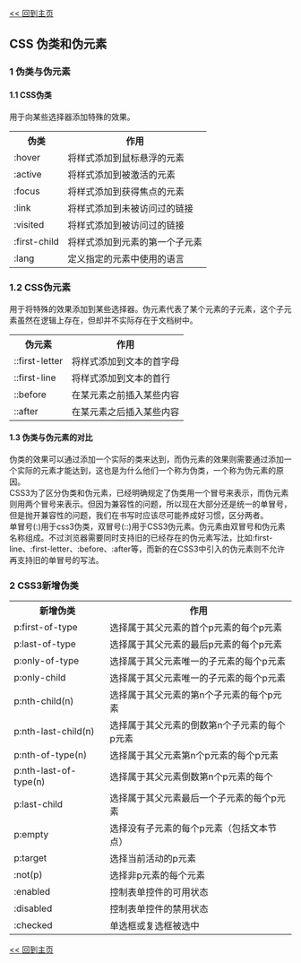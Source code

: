[<< 回到主页](http://suzy1993.github.io/misszy/)

## CSS 伪类和伪元素

### 1 伪类与伪元素
#### 1.1 CSS伪类
用于向某些选择器添加特殊的效果。
<table>
  <tr><th>伪类</th><th>作用</th></tr>
  <tr><td>:hover</td><td>将样式添加到鼠标悬浮的元素</td></tr>
  <tr><td>:active</td><td>将样式添加到被激活的元素</td></tr>
  <tr><td>:focus</td><td>将样式添加到获得焦点的元素</td></tr>
  <tr><td>:link</td><td>将样式添加到未被访问过的链接</td></tr>
  <tr><td>:visited</td><td>将样式添加到被访问过的链接</td></tr>
  <tr><td>:first-child</td><td>将样式添加到元素的第一个子元素</td></tr>
  <tr><td>:lang</td><td>定义指定的元素中使用的语言</td></tr>
</table>

### 1.2 CSS伪元素
用于将特殊的效果添加到某些选择器。伪元素代表了某个元素的子元素，这个子元素虽然在逻辑上存在，但却并不实际存在于文档树中。
<table>
  <tr><th>伪元素</th><th>作用</th></tr>
  <tr><td>::first-letter</td><td>将样式添加到文本的首字母</td></tr>
  <tr><td>::first-line</td><td>将样式添加到文本的首行</td></tr>
  <tr><td>::before</td><td>在某元素之前插入某些内容</td></tr>
  <tr><td>::after</td><td>在某元素之后插入某些内容</td></tr>
</table>

#### 1.3 伪类与伪元素的对比
伪类的效果可以通过添加一个实际的类来达到，而伪元素的效果则需要通过添加一个实际的元素才能达到，这也是为什么他们一个称为伪类，一个称为伪元素的原因。  
CSS3为了区分伪类和伪元素，已经明确规定了伪类用一个冒号来表示，而伪元素则用两个冒号来表示。但因为兼容性的问题，所以现在大部分还是统一的单冒号，但是抛开兼容性的问题，我们在书写时应该尽可能养成好习惯，区分两者。  
单冒号(:)用于css3伪类，双冒号(::)用于CSS3伪元素。伪元素由双冒号和伪元素名称组成。不过浏览器需要同时支持旧的已经存在的伪元素写法，比如:first-line、:first-letter、:before、:after等，而新的在CSS3中引入的伪元素则不允许再支持旧的单冒号的写法。

### 2 CSS3新增伪类
<table>
  <tr><th>新增伪类</th><th>作用</th></tr>
  <tr><td>p:first-of-type</td><td>选择属于其父元素的首个p元素的每个p元素</td></tr>
  <tr><td>p:last-of-type</td><td>选择属于其父元素的最后p元素的每个p元素</td></tr>
  <tr><td>p:only-of-type</td><td>选择属于其父元素唯一的子元素的每个p元素</td></tr>
  <tr><td>p:only-child</td><td>选择属于其父元素唯一的子元素的每个p元素</td></tr>
  <tr><td>p:nth-child(n)</td><td>选择属于其父元素的第n个子元素的每个p元素</td></tr>
  <tr><td>p:nth-last-child(n)</td><td>选择属于其父元素的倒数第n个子元素的每个p元素</td></tr>
  <tr><td>p:nth-of-type(n)</td><td>选择属于其父元素第n个p元素的每个p元素</td></tr>
  <tr><td>p:nth-last-of-type(n)</td><td>选择属于其父元素倒数第n个p元素的每个<p元素</td></tr>
  <tr><td>p:last-child</td><td>选择属于其父元素最后一个子元素的每个p元素</td></tr>
  <tr><td>p:empty</td><td>选择没有子元素的每个p元素（包括文本节点）</td></tr>
  <tr><td>p:target</td><td>选择当前活动的p元素</td></tr>
  <tr><td>:not(p)</td><td>选择非p元素的每个元素</td></tr>
  <tr><td>:enabled</td><td>控制表单控件的可用状态</td></tr>
  <tr><td>:disabled</td><td>控制表单控件的禁用状态</td></tr>
  <tr><td>:checked</td><td>单选框或复选框被选中</td></tr>
</table>

[<< 回到主页](http://suzy1993.github.io/misszy/)
